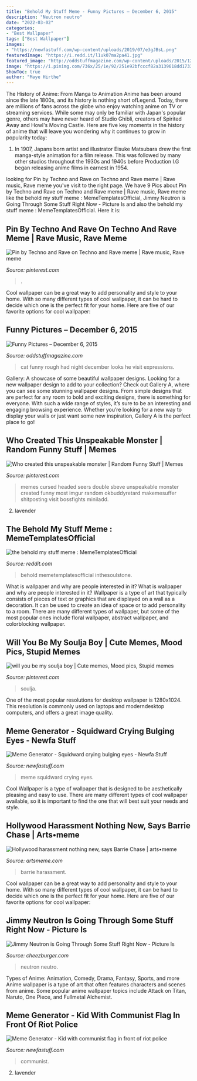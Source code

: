 ```yaml
---
title: "Behold My Stuff Meme - Funny Pictures – December 6, 2015"
description: "Neutron neutro"
date: "2022-03-02"
categories:
- "Best Wallpaper"
tags: ["Best Wallpaper"]
images:
- "https://newfastuff.com/wp-content/uploads/2019/07/e3gJBsL.png"
featuredImage: "https://i.redd.it/l1uk07ma2pa41.jpg"
featured_image: "http://oddstuffmagazine.com/wp-content/uploads/2015/12/cat-had-a-rough-night.jpg"
image: "https://i.pinimg.com/736x/25/1e/92/251e92bfcccf82a3139618dd17335fa5.jpg"
ShowToc: true
author: "Maye Hirthe"
---
```



The History of Anime: From Manga to Animation
Anime has been around since the late 1800s, and its history is nothing short ofLegend. Today, there are millions of fans across the globe who enjoy watching anime on TV or streaming services. While some may only be familiar with Japan's popular genre, others may have never heard of Studio Ghibli, creators of Spirited Away and Howl's Moving Castle. Here are five key moments in the history of anime that will leave you wondering why it continues to grow in popularity today:
1) In 1907, Japans born artist and illustrator Eisuke Matsubara drew the first manga-style animation for a film release. This was followed by many other studios throughout the 1930s and 1940s before Production I.G began releasing anime films in earnest in 1954.

	

		
looking for Pin by Techno and Rave on Techno and Rave meme | Rave music, Rave meme you've visit to the right page. We have 9 Pics about Pin by Techno and Rave on Techno and Rave meme | Rave music, Rave meme like the behold my stuff meme : MemeTemplatesOfficial, Jimmy Neutron is Going Through Some Stuff Right Now - Picture Is and also the behold my stuff meme : MemeTemplatesOfficial. Here it is:
		
    
## Pin By Techno And Rave On Techno And Rave Meme | Rave Music, Rave Meme

<img loading=lazy src="https://i.pinimg.com/736x/25/1e/92/251e92bfcccf82a3139618dd17335fa5.jpg" onerror="this.onerror=null;this.src='https://tse3.mm.bing.net/th?id=OIP.FiImCKURCdFpW10Eck0ULQAAAA&amp;pid=15.1';" alt="Pin by Techno and Rave on Techno and Rave meme | Rave music, Rave meme">

_Source: pinterest.com_

>. 

	

Cool wallpaper can be a great way to add personality and style to your home. With so many different types of cool wallpaper, it can be hard to decide which one is the perfect fit for your home. Here are five of our favorite options for cool wallpaper: 

    
## Funny Pictures – December 6, 2015

<img loading=lazy src="http://oddstuffmagazine.com/wp-content/uploads/2015/12/cat-had-a-rough-night.jpg" onerror="this.onerror=null;this.src='https://tse3.mm.bing.net/th?id=OIP.9eL4BOU2P8HBLXDuNcn8xAHaIq&amp;pid=15.1';" alt="Funny Pictures – December 6, 2015">

_Source: oddstuffmagazine.com_

>cat funny rough had night december looks he visit expressions. 

	

Gallery: A showcase of some beautiful wallpaper designs.
Looking for a new wallpaper design to add to your collection? Check out Gallery A, where you can see some stunning wallpaper designs. From simple designs that are perfect for any room to bold and exciting designs, there is something for everyone. With such a wide range of styles, it’s sure to be an interesting and engaging browsing experience. Whether you’re looking for a new way to display your walls or just want some new inspiration, Gallery A is the perfect place to go!





	
	
    
## Who Created This Unspeakable Monster | Random Funny Stuff | Memes

<img loading=lazy src="https://i.pinimg.com/736x/12/29/42/122942ac0a19724347e00dde4c3f28ab.jpg?b=t" onerror="this.onerror=null;this.src='https://tse3.mm.bing.net/th?id=OIP.5Df0Vj21369M7kQzL8uhaAHaJ3&amp;pid=15.1';" alt="Who created this unspeakable monster | Random Funny Stuff | Memes">

_Source: pinterest.com_

>memes cursed headed seers double sbeve unspeakable monster created funny most imgur random okbuddyretard makemesuffer shitposting visit bossfights miniladd. 

	

2. lavender 

    
## The Behold My Stuff Meme : MemeTemplatesOfficial

<img loading=lazy src="https://i.redd.it/l1uk07ma2pa41.jpg" onerror="this.onerror=null;this.src='https://tse3.mm.bing.net/th?id=OIP.l61QftbpkkQgupj4pldWZAHaJG&amp;pid=15.1';" alt="the behold my stuff meme : MemeTemplatesOfficial">

_Source: reddit.com_

>behold memetemplatesofficial inthesoulstone. 

	

What is wallpaper and why are people interested in it?
What is wallpaper and why are people interested in it?
Wallpaper is a type of art that typically consists of pieces of text or graphics that are displayed on a wall as a decoration. It can be used to create an idea of space or to add personality to a room. There are many different types of wallpaper, but some of the most popular ones include floral wallpaper, abstract wallpaper, and colorblocking wallpaper.

    
## Will You Be My Soulja Boy | Cute Memes, Mood Pics, Stupid Memes

<img loading=lazy src="https://i.pinimg.com/736x/28/5e/d9/285ed99f15a539cba445a37e1308884f.jpg" onerror="this.onerror=null;this.src='https://tse4.mm.bing.net/th?id=OIP.ul1c-a9PamUwIuKFP39mAgHaGv&amp;pid=15.1';" alt="will you be my soulja boy | Cute memes, Mood pics, Stupid memes">

_Source: pinterest.com_

>soulja. 

	

One of the most popular resolutions for desktop wallpaper is 1280x1024. This resolution is commonly used on laptops and moderndesktop computers, and offers a great image quality.

    
## Meme Generator - Squidward Crying Bulging Eyes - Newfa Stuff

<img loading=lazy src="https://newfastuff.com/wp-content/uploads/2019/07/e3gJBsL.png" onerror="this.onerror=null;this.src='https://tse2.mm.bing.net/th?id=OIP.bBevqWPWWLwwshmVToRZQQHaHx&amp;pid=15.1';" alt="Meme Generator - Squidward crying bulging eyes - Newfa Stuff">

_Source: newfastuff.com_

>meme squidward crying eyes. 

	

Cool Wallpaper is a type of wallpaper that is designed to be aesthetically pleasing and easy to use. There are many different types of cool wallpaper available, so it is important to find the one that will best suit your needs and style.

    
## Hollywood Harassment Nothing New, Says Barrie Chase | Arts•meme

<img loading=lazy src="https://artsmeme.com/wp-content/uploads/2017/10/barrie-barre.jpg" onerror="this.onerror=null;this.src='https://tse3.mm.bing.net/th?id=OIP.VO0S9I0GcYlqECH8xbNXwgAAAA&amp;pid=15.1';" alt="Hollywood harassment nothing new, says Barrie Chase | arts•meme">

_Source: artsmeme.com_

>barrie harassment. 

	

Cool wallpaper can be a great way to add personality and style to your home. With so many different types of cool wallpaper, it can be hard to decide which one is the perfect fit for your home. Here are five of our favorite options for cool wallpaper: 

    
## Jimmy Neutron Is Going Through Some Stuff Right Now - Picture Is

<img loading=lazy src="https://i.chzbgr.com/original/7432221440/hB77D30A7/" onerror="this.onerror=null;this.src='https://tse4.mm.bing.net/th?id=OIP.DUgCxOMWs8us8ei7yVVSBwAAAA&amp;pid=15.1';" alt="Jimmy Neutron is Going Through Some Stuff Right Now - Picture Is">

_Source: cheezburger.com_

>neutron neutro. 

	

Types of Anime: Animation, Comedy, Drama, Fantasy, Sports, and more
Anime wallpaper is a type of art that often features characters and scenes from anime. Some popular anime wallpaper topics include Attack on Titan, Naruto, One Piece, and Fullmetal Alchemist.

    
## Meme Generator - Kid With Communist Flag In Front Of Riot Police

<img loading=lazy src="https://newfastuff.com/wp-content/uploads/2020/04/g8sfcxtmp7t41.png" onerror="this.onerror=null;this.src='https://tse3.mm.bing.net/th?id=OIP.LG_ZUevMYhW9--bnQxYLuQHaH7&amp;pid=15.1';" alt="Meme Generator - Kid with communist flag in front of riot police">

_Source: newfastuff.com_

>communist. 

	

2. lavender 

